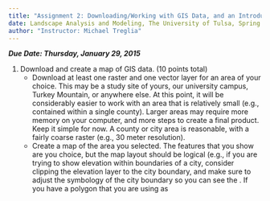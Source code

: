 ```yaml
---
title: "Assignment 2: Downloading/Working with GIS Data, and an Introduction to R"
date: Landscape Analysis and Modeling, The University of Tulsa, Spring 2015
author: "Instructor: Michael Treglia"
---
```


***Due Date: Thursday, January 29, 2015***

1.	Download and create a map of GIS data. (10 points total)
	*	Download at least one raster and one vector layer for an area of your choice. This may be a study site of yours, our university campus, Turkey Mountain, or anywhere else. At this point, it will be considerably easier to work with an area that is relatively small (e.g., contained within a single county). Larger areas may require more memory on your computer, and more steps to create a final product. Keep it simple for now. A county or city area is reasonable, with a fairly coarse raster (e.g., 30 meter resolution).
	* Create a map of the area you selected. The features that you show are you choice, but the map layout should be logical (e.g., if you are trying to show elevation within boundaries of a city, consider clipping the elevation layer to the city boundary, and make sure to adjust the symbology of the city boundary so you can see the . If you have a polygon that you are using as 